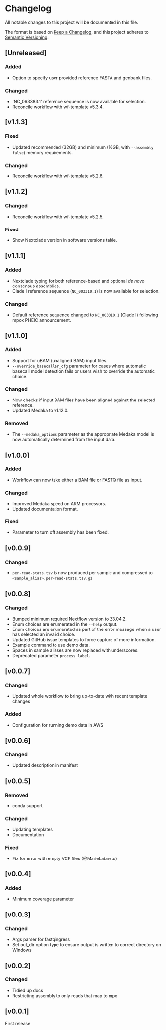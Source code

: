 # Changelog
All notable changes to this project will be documented in this file.

The format is based on [Keep a Changelog](https://keepachangelog.com/en/1.1.0/),
and this project adheres to [Semantic Versioning](https://semver.org/spec/v2.0.0.html).

## [Unreleased]
### Added
- Option to specify user provided reference FASTA and genbank files.
### Changed
- 'NC_063383.1' reference sequence is now available for selection.
- Reconcile workflow with wf-template v5.3.4.

## [v1.1.3]
### Fixed
- Updated recommended (32GB) and minimum (16GB, with `--assembly false`) memory requirements.
### Changed
- Reconcile workflow with wf-template v5.2.6.

## [v1.1.2]
### Changed
- Reconcile workflow with wf-template v5.2.5.
### Fixed
- Show Nextclade version in software versions table.

## [v1.1.1]
### Added
- Nextclade typing for both reference-based and optional _de novo_ consensus assemblies.
- Clade I reference sequence (`NC_003310.1`) is now available for selection.
### Changed
- Default reference sequence changed to `NC_003310.1` (Clade I) following mpox PHEIC announcement.

## [v1.1.0]
### Added
- Support for uBAM (unaligned BAM) input files.
- `--override_basecaller_cfg` parameter for cases where automatic basecall model detection fails or users wish to override the automatic choice.
### Changed
- Now checks if input BAM files have been aligned against the selected reference.
- Updated Medaka to v1.12.0.
### Removed
- The `--medaka_options` parameter as the appropriate Medaka model is now automatically determined from the input data.

## [v1.0.0]
### Added
- Workflow can now take either a BAM file or FASTQ file as input.
### Changed
- Improved Medaka speed on ARM processors.
- Updated documentation format.
### Fixed
- Parameter to turn off assembly has been fixed.

## [v0.0.9]
### Changed
- `per-read-stats.tsv` is now produced per sample and compressed to `<sample_alias>.per-read-stats.tsv.gz`

## [v0.0.8]
### Changed
- Bumped minimum required Nextflow version to 23.04.2.
- Enum choices are enumerated in the `--help` output.
- Enum choices are enumerated as part of the error message when a user has selected an invalid choice.
- Updated GitHub issue templates to force capture of more information.
- Example command to use demo data.
- Spaces in sample aliases are now replaced with underscores.
- Deprecated parameter `process_label`.

## [v0.0.7]
### Changed
- Updated whole workflow to bring up-to-date with recent template changes
### Added
- Configuration for running demo data in AWS

## [v0.0.6]
### Changed
- Updated description in manifest

## [v0.0.5]
### Removed
- conda support
### Changed
- Updating templates
- Documentation
### Fixed
- Fix for error with empty VCF files (@MarieLataretu)

## [v0.0.4]
### Added
- Minimum coverage parameter

## [v0.0.3]
### Changed
- Args parser for fastqingress
- Set out_dir option type to ensure output is written to correct directory on Windows

## [v0.0.2]
### Changed
- Tidied up docs
- Restricting assembly to only reads that map to mpx

## [v0.0.1]

First release
